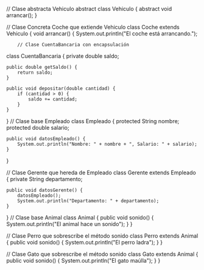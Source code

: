 // Clase abstracta Vehiculo
abstract class Vehiculo {
    abstract void arrancar();
}

// Clase Concreta Coche que extiende Vehiculo
class Coche extends Vehiculo {
    void arrancar() {
        System.out.println("El coche está arrancando.");

        // Clase CuentaBancaria con encapsulación
class CuentaBancaria {
    private double saldo;

    public double getSaldo() {
        return saldo;
    }

    public void depositar(double cantidad) {
        if (cantidad > 0) {
            saldo += cantidad;
        }
    }
}
// Clase base Empleado
class Empleado {
    protected String nombre;
    protected double salario;
    
    public void datosEmpleado() {
        System.out.println("Nombre: " + nombre + ", Salario: " + salario);
    }
}

// Clase Gerente que hereda de Empleado
class Gerente extends Empleado {
    private String departamento;
    
    public void datosGerente() {
        datosEmpleado();
        System.out.println("Departamento: " + departamento);
    }
}
// Clase base Animal
class Animal {
    public void sonido() {
        System.out.println("El animal hace un sonido");
    }
}

// Clase Perro que sobrescribe el método sonido
class Perro extends Animal {
    public void sonido() {
        System.out.println("El perro ladra");
    }
}

// Clase Gato que sobrescribe el método sonido
class Gato extends Animal {
    public void sonido() {
        System.out.println("El gato maúlla");
    }
}

